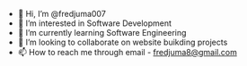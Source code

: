 - 👋 Hi, I’m @fredjuma007
- 👀 I’m interested in Software Development
- 🌱 I’m currently learning Software Engineering
- 💞️ I’m looking to collaborate on website buikding projects
- 📫 How to reach me through email - fredjuma8@gmail.com
